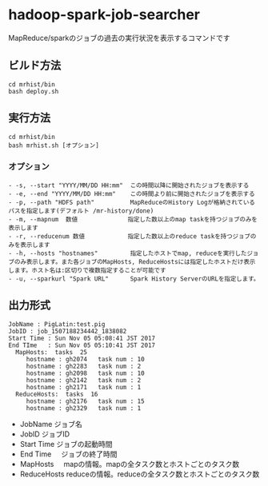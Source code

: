 # hadoop-spark-job-searcher

MapReduce/sparkのジョブの過去の実行状況を表示するコマンドです

## ビルド方法
```
cd mrhist/bin  
bash deploy.sh  
```

## 実行方法  

```
cd mrhist/bin  
bash mrhist.sh [オプション]
```

### オプション
```
- -s, --start "YYYY/MM/DD HH:mm"  この時間以降に開始されたジョブを表示する  
- -e, --end "YYYY/MM/DD HH:mm"    この時間より前に開始されたジョブを表示する  
- -p, --path "HDFS path"          MapReduceのHistory Logが格納されているパスを指定します(デフォルト /mr-history/done)
- -m, --mapnum  数値              指定した数以上のmap taskを持つジョブのみを表示します
- -r, --reducenum 数値            指定した数以上のreduce taskを持つジョブのみを表示します
- -h, --hosts "hostnames"         指定したホストでmap, reduceを実行したジョブのみ表示します。また各ジョブのMapHosts, ReduceHostsには指定したホストだけ表示します。ホスト名は:区切りで複数指定することが可能です
- -u, --sparkurl "Spark URL"      Spark History ServerのURLを指定します。
```

## 出力形式
```
JobName : PigLatin:test.pig
JobID : job_1507188234442_1838082
Start Time : Sun Nov 05 05:08:41 JST 2017
End TIme   : Sun Nov 05 05:10:41 JST 2017
  MapHosts:  tasks  25
     hostname : gh2074   task num : 10
     hostname : gh2283   task num : 2
     hostname : gh2098   task num : 10
     hostname : gh2142   task num : 2
     hostname : gh2171   task num : 1
  ReduceHosts:  tasks  16
     hostname : gh2176   task num : 15
     hostname : gh2329   task num : 1
```
- JobName      ジョブ名
- JobID        ジョブID
- Start Time   ジョブの起動時間
- End Time     ジョブの終了時間
- MapHosts     mapの情報。mapの全タスク数とホストごとのタスク数
- ReduceHosts  reduceの情報。reduceの全タスク数とホストごとのタスク数

